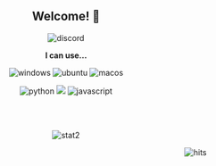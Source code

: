 <h2 align="center"> Welcome! 🤗 <br> </h2>

<p align="center"> <img alt="discord" src="https://discord.c99.nl/widget/theme-4/902097220306878496.png"> </p>

<p align="center"> <b> I can use... </b> </p>

<p align="center"> <img alt="windows" src="https://img.shields.io/badge/Windows-0078D6?style=social&logo=windows"/>
<img alt="ubuntu" src="https://img.shields.io/badge/Ubuntu-E95420?logo=ubuntu&style=social"/> 
<img alt="macos" src="https://shields.io/badge/MacOS--9cf?logo=Apple&style=social"/>
</p>
<p align="center"> <img alt="python" src="https://img.shields.io/badge/Python-3776AB.svg?&style=plastic&logo=Python&logoColor=white"/> <img src="https://img.shields.io/badge/C-000000?style=plastic&logo=C&logoColor=white"> <img alt="javascript" src="https://img.shields.io/badge/Javascirpt-F7DF1E.svg?&style=plastic&logo=JavaScript&logoColor=white"/> </p>
<br>
<br>
<p align="center"> <img alt="stat2" src="https://github-readme-stats.vercel.app/api/top-langs/?username=minjaegt&layout=compact&theme=radical"/> </p>

	
<p align="end"> <img alt="hits" src="https://hits.seeyoufarm.com/api/count/incr/badge.svg?url=https%3A%2F%2Fgithub.com%2Fminjaegt&count_bg=%23831212&title_bg=%23555555&icon=&icon_color=%23660000&title=Hits&edge_flat=false"/> </p>
	
<!--
**Munji-Kim/Munji-Kim** is a ✨ _special_ ✨ repository because its `README.md` (this file) appears on your GitHub profile.

Here are some ideas to get you started:

- 🔭 I’m currently working on ...
- 🌱 I’m currently learning ...
- 👯 I’m looking to collaborate on ...
- 🤔 I’m looking for help with ...
- 💬 Ask me about ...
- 📫 How to reach me: ...
- 😄 Pronouns: ...
- ⚡ Fun fact: ...
-->
